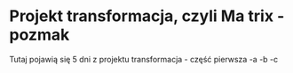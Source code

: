 # Projekt transformacja, czyli Ma trix - pozmak 
Tutaj pojawią się 5 dni z projektu transformacja - część pierwsza
-a
-b
-c
